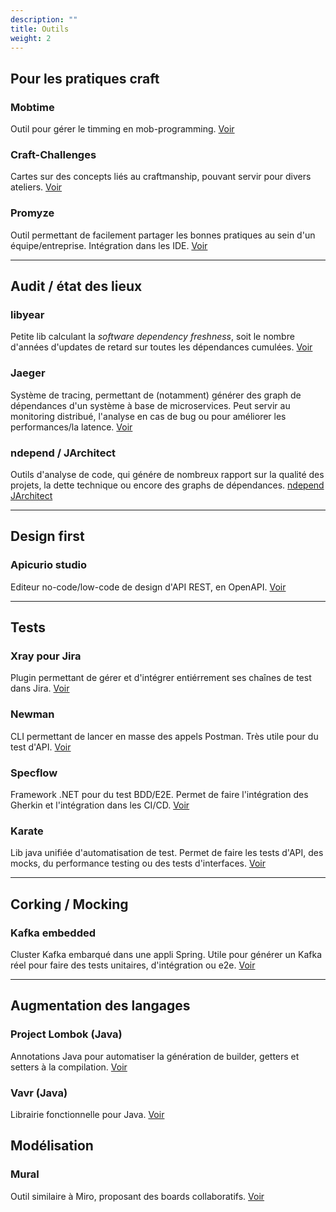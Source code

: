 ```yaml
---
description: ""
title: Outils
weight: 2
---
```


## Pour les pratiques craft
### Mobtime
Outil pour gérer le timming en mob-programming. [Voir](https://mobti.me/)

### Craft-Challenges
Cartes sur des concepts liés au craftmanship, pouvant servir pour divers ateliers. [Voir](https://agilepartner.github.io/craft-challenges/)

### Promyze
Outil permettant de facilement partager les bonnes pratiques au sein d'un équipe/entreprise. Intégration dans les IDE. [Voir](https://promyze.com/)

---

## Audit / état des lieux
### libyear
Petite lib calculant la *software dependency freshness*, soit le nombre d'années d'updates de retard sur toutes les dépendances cumulées. [Voir](https://libyear.com)

### Jaeger
Système de tracing, permettant de (notamment) générer des graph de dépendances d'un système à base de microservices. Peut servir au monitoring distribué, l'analyse en cas de bug ou pour améliorer les performances/la latence. [Voir](https://www.jaegertracing.io/)

### ndepend / JArchitect
Outils d'analyse de code, qui génére de nombreux rapport sur la qualité des projets, la dette technique ou encore des graphs de dépendances. [ndepend](https://www.ndepend.com/) [JArchitect](https://www.jarchitect.com/)

---

## Design first
### Apicurio studio
Editeur no-code/low-code de design d'API REST, en OpenAPI. [Voir](https://www.apicur.io/studio/)

---

## Tests
### Xray pour Jira
Plugin permettant de gérer et d'intégrer entiérrement ses chaînes de test dans Jira. [Voir](https://marketplace.atlassian.com/apps/1211769/xray-test-management-for-jira)

### Newman
CLI permettant de lancer en masse des appels Postman. Très utile pour du test d'API. [Voir](https://learning.postman.com/docs/running-collections/using-newman-cli/command-line-integration-with-newman/)

### Specflow
Framework .NET pour du test BDD/E2E. Permet de faire l'intégration des Gherkin et l'intégration dans les CI/CD. [Voir](https://specflow.org/)

### Karate
Lib java unifiée d'automatisation de test. Permet de faire les tests d'API, des mocks, du performance testing ou des tests d'interfaces. [Voir](https://github.com/karatelabs/karate)

---

## Corking / Mocking
### Kafka embedded
Cluster Kafka embarqué dans une appli Spring. Utile pour générer un Kafka réel pour faire des tests unitaires, d'intégration ou e2e. [Voir](https://github.com/leadware/kafka-embedded)

---

## Augmentation des langages
### Project Lombok (Java)
Annotations Java pour automatiser la génération de builder, getters et setters à la compilation. [Voir](https://projectlombok.org/)

### Vavr (Java)
Librairie fonctionnelle pour Java. [Voir](https://www.vavr.io/)

## Modélisation
### Mural
Outil similaire à Miro, proposant des boards collaboratifs. [Voir](https://www.mural.co/)